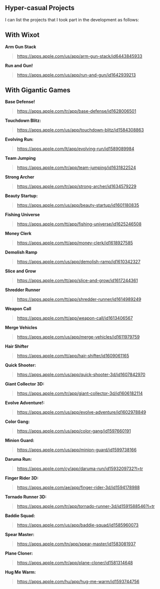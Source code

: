 ## Hyper-casual Projects 

I can list the projects that I took part in the development as follows:

## With Wixot

**Arm Gun Stack**
> https://apps.apple.com/us/app/arm-gun-stack/id6443845933

**Run and Gun!**
> https://apps.apple.com/us/app/run-and-gun/id1642939213

## With Gigantic Games

**Base Defense!**
> https://apps.apple.com/tr/app/base-defense/id1628006501

**Touchdown Blitz:** 
> https://apps.apple.com/us/app/touchdown-blitz/id1584308863

**Evolving Run:** 
> https://apps.apple.com/lt/app/evolving-run/id1589089984

**Team Jumping**
> https://apps.apple.com/tr/app/team-jumping/id1631822524

**Strong Archer**
> https://apps.apple.com/tr/app/strong-archer/id1634579229

**Beauty Startup:** 
> https://apps.apple.com/us/app/beauty-startup/id1601180835

**Fishing Universe**
> https://apps.apple.com/tt/app/fishing-universe/id1625246508

**Money Clerk**
> https://apps.apple.com/tt/app/money-clerk/id1618927585

**Demolish Ramp**
> https://apps.apple.com/us/app/demolish-ramp/id1610342327

**Slice and Grow**
> https://apps.apple.com/tt/app/slice-and-grow/id1617244361

**Shredder Runner**
> https://apps.apple.com/tt/app/shredder-runner/id1614989249

**Weapon Call**
> https://apps.apple.com/tt/app/weapon-call/id1613406567

**Merge Vehicles**
> https://apps.apple.com/us/app/merge-vehicles/id1611979759

**Hair Shifter**
> https://apps.apple.com/tt/app/hair-shifter/id1609061165

**Quick Shooter:** 
> https://apps.apple.com/us/app/quick-shooter-3d/id1607842970

**Giant Collector 3D:** 
> https://apps.apple.com/tr/app/giant-collector-3d/id1606182114

**Evolve Adventure!:** 
> https://apps.apple.com/us/app/evolve-adventure/id1602978849

**Color Gang:** 
> https://apps.apple.com/us/app/color-gang/id1597660191

**Minion Guard:** 
> https://apps.apple.com/us/app/minion-guard/id1599738166

**Daruma Run:** 
> https://apps.apple.com/cy/app/daruma-run/id1593209732?l=tr

**Finger Rider 3D:** 
> https://apps.apple.com/ae/app/finger-rider-3d/id1594178988

**Tornado Runner 3D:**
>  https://apps.apple.com/tr/app/tornado-runner-3d/id1591588546?l=tr

**Baddie Squad:** 
> https://apps.apple.com/us/app/baddie-squad/id1585960073

**Spear Master:** 
> https://apps.apple.com/tn/app/spear-master/id1583081937

**Plane Cloner:** 
> https://apps.apple.com/tr/app/plane-cloner/id1581314648

**Hug Me Warm:** 
> https://apps.apple.com/hu/app/hug-me-warm/id1593744756
